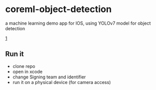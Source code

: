 # coreml-object-detection
a machine learning demo app for IOS, using YOLOv7 model for object detection

[1](https://user-images.githubusercontent.com/53970206/202893323-17ce900c-6935-4401-8c28-c8d13e471fa5.png)

## Run it
- clone repo
- open in xcode
- change Signing team and identifier
- run it on a physical device (for camera access)

